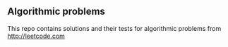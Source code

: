 ## Algorithmic problems
This repo contains solutions and their tests for algorithmic problems from http://leetcode.com  
